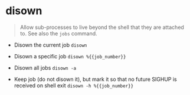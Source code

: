# disown
> Allow sub-processes to live beyond the shell that they are attached to.
> See also the `jobs` command.

- Disown the current job
`disown`

- Disown a specific job
`disown %{{job_number}}`

- Disown all jobs
`disown -a`

- Keep job (do not disown it), but mark it so that no future SIGHUP is received on shell exit
`disown -h %{{job_number}}`
